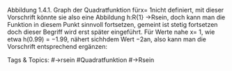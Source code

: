 Abbildung 1.4.1. Graph der Quadratfunktion
fürx= 1nicht definiert, mit dieser Vorschrift könnte sie also eine Abbildung h:R\{1} →Rsein,
doch kann man die Funktion in diesem Punkt sinnvoll fortsetzen, gemeint ist stetig fortsetzen doch
dieser Begriff wird erst später eingeführt. Für Werte nahe x= 1, wie etwa h(0.99) = −1.99, nähert
sichhdem Wert −2an, also kann man die Vorschrift entsprechend ergänzen:

   Tags & Topics:
   #→rsein
   #Quadratfunktion
   #→Rsein